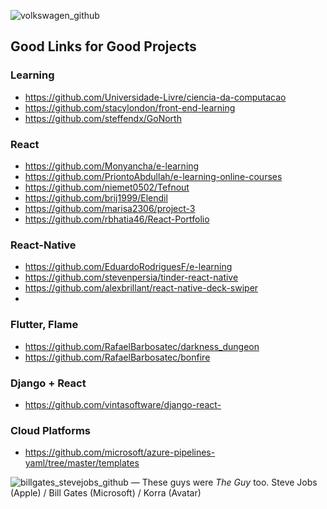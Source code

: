 ![volkswagen_github](https://user-images.githubusercontent.com/101739918/159575814-4b2c05ef-6fb3-4ace-91ff-0978514ebc17.jpg)

## Good Links for Good Projects

### Learning
- https://github.com/Universidade-Livre/ciencia-da-computacao
- https://github.com/stacylondon/front-end-learning
- https://github.com/steffendx/GoNorth

### React
- https://github.com/Monyancha/e-learning
- https://github.com/PriontoAbdullah/e-learning-online-courses
- https://github.com/niemet0502/Tefnout
- https://github.com/brij1999/Elendil
- https://github.com/marisa2306/project-3
- https://github.com/rbhatia46/React-Portfolio

### React-Native
- https://github.com/EduardoRodriguesF/e-learning
- https://github.com/stevenpersia/tinder-react-native
- https://github.com/alexbrillant/react-native-deck-swiper
- 

### Flutter, Flame
- https://github.com/RafaelBarbosatec/darkness_dungeon
- https://github.com/RafaelBarbosatec/bonfire

### Django + React
- https://github.com/vintasoftware/django-react-

### Cloud Platforms
- https://github.com/microsoft/azure-pipelines-yaml/tree/master/templates

![billgates_stevejobs_github](https://user-images.githubusercontent.com/101739918/159575813-2a18950a-ae20-4bd1-af46-2ca0bc84b646.jpg)
— These guys were *The Guy* too. Steve Jobs (Apple) / Bill Gates (Microsoft) / Korra (Avatar)
